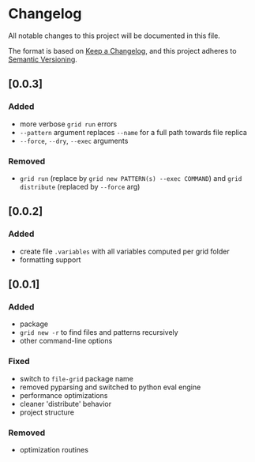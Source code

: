 # Changelog
All notable changes to this project will be documented in this file.

The format is based on [Keep a Changelog](https://keepachangelog.com/en/1.0.0/),
and this project adheres to [Semantic Versioning](https://semver.org/spec/v2.0.0.html).


## [0.0.3]

### Added
- more verbose `grid run` errors
- `--pattern` argument replaces `--name` for a full path towards file replica
- `--force`, `--dry`, `--exec` arguments

### Removed
- `grid run` (replace by `grid new PATTERN(s) --exec COMMAND`)
  and `grid distribute` (replaced by `--force` arg)


## [0.0.2]

### Added
- create file `.variables` with all variables computed per grid folder
- formatting support


## [0.0.1]

### Added
- package
- `grid new -r` to find files and patterns recursively
- other command-line options

### Fixed
- switch to `file-grid` package name
- removed pyparsing and switched to python eval engine
- performance optimizations
- cleaner 'distribute' behavior
- project structure

### Removed
- optimization routines
